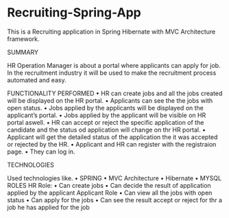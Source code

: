 # Recruiting-Spring-App
This is a Recruiting application in Spring Hibernate with MVC Architecture framework. 

SUMMARY

HR Operation Manager is about a portal where applicants can apply for job. In the recruitment industry it will be used to  make the recruitment process  automated and easy.

FUNCTIONALITY PERFORMED
•	HR can create jobs and all the jobs created will be displayed on the HR portal.
•	Applicants can see the the jobs with open status.
•	Jobs applied by the applicants will be displayed on the applicant’s portal.
•	Jobs applied by the applicant will be visible on HR portal aswell.
•	HR can accept or reject the specific application of the candidate and the status od application will change on thr HR portal.
•	Applicant will get the detailed status of the application the it was accepted or rejected by the HR.
•	Applicant and HR can register with the registraion page.
•	They can log in.

TECHNOLOGIES 

Used technologies like.
•	SPRING
•	MVC Architecture
•	Hibernate
•	MYSQL
ROLES
	HR Role:
•	Can create jobs
•	Can decide the result of application applied by the applicant
Applicant Role
•	Can view all the jobs with open status
•	Can apply for the jobs
•	Can see the result accept or reject for thr a job he has applied for the job

